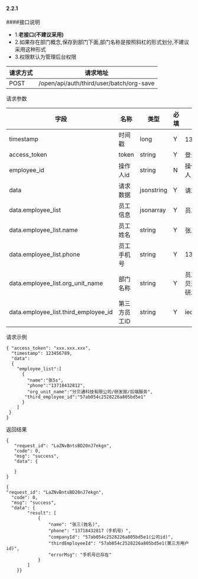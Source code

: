 #### 2.2.1 
####接口说明
- 1.**老接口(不建议采用)**
- 2.如果存在部门概念,保存到部门下面,部门名称是按照斜杠的形式划分,不建议采用这种形式
- 3.权限默认为管理后台权限




| 请求方式 | 请求地址 |
| --- | --- |
| POST | /open/api/auth/third/user/batch/org-save |


请求参数

| 字段 | 名称 | 类型 | 必填 | 描述 
| --- | --- | --- | --- | --- 
| timestamp | 时间戳 | long | Y | 13位时间戳 
| access\_token | token | string | Y | 登录 token 
| employee\_id | 操作人id | string | N| 操作人id,调用接口人 id 
|  data| 请求数据 | jsonstring | Y | 请求数据 
| data.employee\_list | 员工信息 | jsonarray | Y |员工信息数据
| data.employee\_list.name | 员工姓名 | string | Y |张三
| data.employee\_list.phone | 员工手机号 | string | Y |13087947383
| data.employee\_list.org\_unit\_name | 部门名称| string | Y |员工部门名称，分贝通科技有限公司/研发部/后端服务
| data.employee\_list.third\_employee\_id | 第三方员工ID | string | Y |iedsf8438yhfd834

请求示例

```
{ "access_token": "xxx.xxx.xxx",
  "timestamp": 123456789,
  "data":
  {  
    "employee_list":[
      {
        "name":"张5s",
        "phone":"13718432812",
        "org_unit_name":"分贝通科技有限公司/研发部/后端服务",
       "third_employee_id":"57ab054c2528226a805bd5e1"
      }
    ]  
 }
}
```

返回结果

```
{
   "request_id": "LaZNvBntsBD20nJ7ekgn",
   "code": 0,
   "msg": "success",
   "data": {

   }
}
```

```
{
"request_id": "LaZNvBntsBD20nJ7ekgn",
  "code": 0,
  "msg": "success",
  "data": {
        "result": [
            {
                "name": "张三(姓名)",
                "phone": "13718432817（手机号）",
                "companyId": "57ab054c2528226a805bd5e1(公司id)",
                "thirdEmployeeId": "57ab054c2528226a805bd5e1(第三方用户id)",
                "errorMsg": "手机号已存在"
            }
        ]
    }}
```



